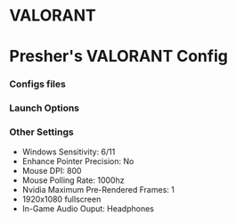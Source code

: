 # VALORANT
# Presher's VALORANT Config

### Configs files


### Launch Options


### Other Settings
+ Windows Sensitivity: 6/11  
+ Enhance Pointer Precision: No  
+ Mouse DPI: 800  
+ Mouse Polling Rate: 1000hz
+ Nvidia Maximum Pre-Rendered Frames: 1  
+ 1920x1080 fullscreen
+ In-Game Audio Ouput: Headphones 
